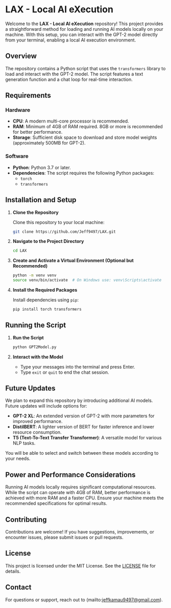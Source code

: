 # LAX - Local AI eXecution

Welcome to the **LAX - Local AI eXecution** repository! This project provides a straightforward method for loading and running AI models locally on your machine. With this setup, you can interact with the GPT-2 model directly from your terminal, enabling a local AI execution environment.

## Overview

The repository contains a Python script that uses the `transformers` library to load and interact with the GPT-2 model. The script features a text generation function and a chat loop for real-time interaction.

  
## Requirements

### Hardware

- **CPU**: A modern multi-core processor is recommended.
- **RAM**: Minimum of 4GB of RAM required. 8GB or more is recommended for better performance.
- **Storage**: Sufficient disk space to download and store model weights (approximately 500MB for GPT-2).

### Software

- **Python**: Python 3.7 or later.
- **Dependencies**: The script requires the following Python packages:
  - `torch`
  - `transformers`

## Installation and Setup

1. **Clone the Repository**

   Clone this repository to your local machine:

   ```bash
   git clone https://github.com/Jeff9497/LAX.git
   ```

2. **Navigate to the Project Directory**

   ```bash
   cd LAX
   ```

3. **Create and Activate a Virtual Environment (Optional but Recommended)**

   ```bash
   python -m venv venv
   source venv/bin/activate  # On Windows use: venv\Scripts\activate
   ```

4. **Install the Required Packages**

   Install dependencies using `pip`:

   ```bash
   pip install torch transformers
   ```

## Running the Script

1. **Run the Script**

   ```bash
   python GPT2Model.py
   ```

2. **Interact with the Model**

   - Type your messages into the terminal and press Enter.
   - Type `exit` or `quit` to end the chat session.

## Future Updates

We plan to expand this repository by introducing additional AI models. Future updates will include options for:

- **GPT-2 XL**: An extended version of GPT-2 with more parameters for improved performance.
- **DistilBERT**: A lighter version of BERT for faster inference and lower resource consumption.
- **T5 (Text-To-Text Transfer Transformer)**: A versatile model for various NLP tasks.

You will be able to select and switch between these models according to your needs.

## Power and Performance Considerations

Running AI models locally requires significant computational resources. While the script can operate with 4GB of RAM, better performance is achieved with more RAM and a faster CPU. Ensure your machine meets the recommended specifications for optimal results.

## Contributing

Contributions are welcome! If you have suggestions, improvements, or encounter issues, please submit issues or pull requests.

## License

This project is licensed under the MIT License. See the [LICENSE](LICENSE) file for details.

## Contact

For questions or support, reach out to (mailto:jeffkamau9497@gmail.com).

